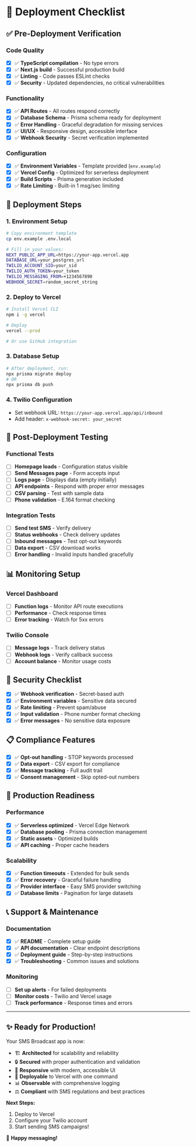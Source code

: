 # 🚀 Deployment Checklist

## ✅ Pre-Deployment Verification

### Code Quality
- [x] ✅ **TypeScript compilation** - No type errors
- [x] ✅ **Next.js build** - Successful production build
- [x] ✅ **Linting** - Code passes ESLint checks
- [x] ✅ **Security** - Updated dependencies, no critical vulnerabilities

### Functionality
- [x] ✅ **API Routes** - All routes respond correctly
- [x] ✅ **Database Schema** - Prisma schema ready for deployment
- [x] ✅ **Error Handling** - Graceful degradation for missing services
- [x] ✅ **UI/UX** - Responsive design, accessible interface
- [x] ✅ **Webhook Security** - Secret verification implemented

### Configuration
- [x] ✅ **Environment Variables** - Template provided (`env.example`)
- [x] ✅ **Vercel Config** - Optimized for serverless deployment
- [x] ✅ **Build Scripts** - Prisma generation included
- [x] ✅ **Rate Limiting** - Built-in 1 msg/sec limiting

## 🔧 Deployment Steps

### 1. Environment Setup
```bash
# Copy environment template
cp env.example .env.local

# Fill in your values:
NEXT_PUBLIC_APP_URL=https://your-app.vercel.app
DATABASE_URL=your_postgres_url
TWILIO_ACCOUNT_SID=your_sid
TWILIO_AUTH_TOKEN=your_token
TWILIO_MESSAGING_FROM=+1234567890
WEBHOOK_SECRET=random_secret_string
```

### 2. Deploy to Vercel
```bash
# Install Vercel CLI
npm i -g vercel

# Deploy
vercel --prod

# Or use GitHub integration
```

### 3. Database Setup
```bash
# After deployment, run:
npx prisma migrate deploy
# OR
npx prisma db push
```

### 4. Twilio Configuration
- Set webhook URL: `https://your-app.vercel.app/api/inbound`
- Add header: `x-webhook-secret: your_secret`

## 🧪 Post-Deployment Testing

### Functional Tests
- [ ] **Homepage loads** - Configuration status visible
- [ ] **Send Messages page** - Form accepts input
- [ ] **Logs page** - Displays data (empty initially)
- [ ] **API endpoints** - Respond with proper error messages
- [ ] **CSV parsing** - Test with sample data
- [ ] **Phone validation** - E.164 format checking

### Integration Tests
- [ ] **Send test SMS** - Verify delivery
- [ ] **Status webhooks** - Check delivery updates
- [ ] **Inbound messages** - Test opt-out keywords
- [ ] **Data export** - CSV download works
- [ ] **Error handling** - Invalid inputs handled gracefully

## 📊 Monitoring Setup

### Vercel Dashboard
- [ ] **Function logs** - Monitor API route executions
- [ ] **Performance** - Check response times
- [ ] **Error tracking** - Watch for 5xx errors

### Twilio Console
- [ ] **Message logs** - Track delivery status
- [ ] **Webhook logs** - Verify callback success
- [ ] **Account balance** - Monitor usage costs

## 🔐 Security Checklist

- [x] ✅ **Webhook verification** - Secret-based auth
- [x] ✅ **Environment variables** - Sensitive data secured
- [x] ✅ **Rate limiting** - Prevent spam/abuse
- [x] ✅ **Input validation** - Phone number format checking
- [x] ✅ **Error messages** - No sensitive data exposure

## 📋 Compliance Features

- [x] ✅ **Opt-out handling** - STOP keywords processed
- [x] ✅ **Data export** - CSV export for compliance
- [x] ✅ **Message tracking** - Full audit trail
- [x] ✅ **Consent management** - Skip opted-out numbers

## 🚀 Production Readiness

### Performance
- [x] ✅ **Serverless optimized** - Vercel Edge Network
- [x] ✅ **Database pooling** - Prisma connection management
- [x] ✅ **Static assets** - Optimized builds
- [x] ✅ **API caching** - Proper cache headers

### Scalability
- [x] ✅ **Function timeouts** - Extended for bulk sends
- [x] ✅ **Error recovery** - Graceful failure handling
- [x] ✅ **Provider interface** - Easy SMS provider switching
- [x] ✅ **Database limits** - Pagination for large datasets

## 📞 Support & Maintenance

### Documentation
- [x] ✅ **README** - Complete setup guide
- [x] ✅ **API documentation** - Clear endpoint descriptions
- [x] ✅ **Deployment guide** - Step-by-step instructions
- [x] ✅ **Troubleshooting** - Common issues and solutions

### Monitoring
- [ ] **Set up alerts** - For failed deployments
- [ ] **Monitor costs** - Twilio and Vercel usage
- [ ] **Track performance** - Response times and errors

---

## ✨ Ready for Production!

Your SMS Broadcast app is now:
- 🏗️ **Architected** for scalability and reliability
- 🔒 **Secured** with proper authentication and validation
- 📱 **Responsive** with modern, accessible UI
- 🚀 **Deployable** to Vercel with one command
- 📊 **Observable** with comprehensive logging
- ⚖️ **Compliant** with SMS regulations and best practices

**Next Steps:**
1. Deploy to Vercel
2. Configure your Twilio account
3. Start sending SMS campaigns!

🎉 **Happy messaging!**
